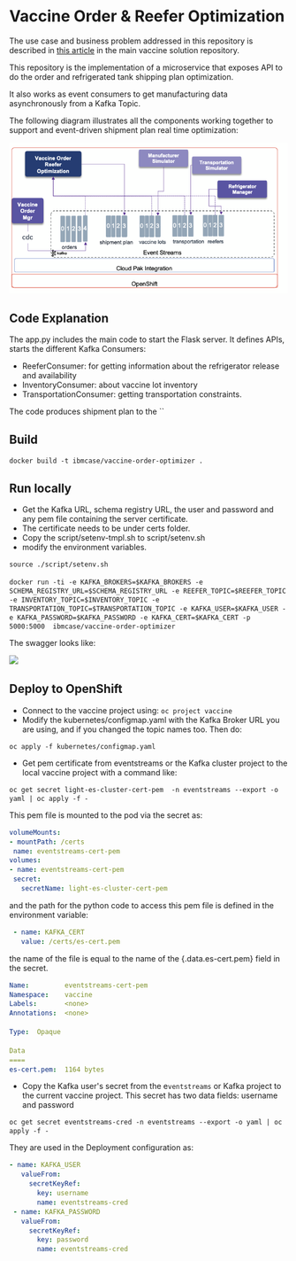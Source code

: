 # Vaccine Order & Reefer Optimization

The use case and business problem addressed in this repository is described in [this article](https://ibm-cloud-architecture.github.io/vaccine-solution-main/design/voro/) in the main vaccine solution repository. 

This repository is the implementation of a microservice that exposes API to do the order and refrigerated tank shipping plan optimization. 

It also works as event consumers to get manufacturing data asynchronously from a Kafka Topic.

The following diagram illustrates all the components working together to support and event-driven shipment plan real time optimization:

![](./docs/images/components.png)


## Code Explanation

The app.py includes the main code to start the Flask server. It defines APIs, starts the different Kafka Consumers:

* ReeferConsumer: for getting information about the refrigerator release and availability
* InventoryConsumer: about vaccine lot inventory
* TransportationConsumer: getting transportation constraints.

The code produces shipment plan to the ``

## Build

```
docker build -t ibmcase/vaccine-order-optimizer .
```

## Run locally

* Get the Kafka URL, schema registry URL, the user and password and any pem file containing the server certificate.
* The certificate needs to be under certs folder.
* Copy the script/setenv-tmpl.sh  to script/setenv.sh
* modify the environment variables.

```shell
source ./script/setenv.sh

docker run -ti -e KAFKA_BROKERS=$KAFKA_BROKERS -e SCHEMA_REGISTRY_URL=$SCHEMA_REGISTRY_URL -e REEFER_TOPIC=$REEFER_TOPIC -e INVENTORY_TOPIC=$INVENTORY_TOPIC -e TRANSPORTATION_TOPIC=$TRANSPORTATION_TOPIC -e KAFKA_USER=$KAFKA_USER -e KAFKA_PASSWORD=$KAFKA_PASSWORD -e KAFKA_CERT=$KAFKA_CERT -p 5000:5000  ibmcase/vaccine-order-optimizer
```

The swagger looks like:

![](./docs/images/swagger.png)

## Deploy to OpenShift

* Connect to the vaccine project using: `oc project vaccine`
* Modify the kubernetes/configmap.yaml with the Kafka Broker URL you are using, and if you changed the topic names too. Then do:

 ```shell
 oc apply -f kubernetes/configmap.yaml
 ```

* Get pem certificate from eventstreams or the Kafka cluster project to the local vaccine project with a command like:

 ```shell
 oc get secret light-es-cluster-cert-pem  -n eventstreams --export -o yaml | oc apply -f - 
 ```
 
 This pem file is mounted to the pod via the secret as:

   ```yaml
   volumeMounts:
  - mountPath: /certs
    name: eventstreams-cert-pem
  volumes:
  - name: eventstreams-cert-pem
    secret:
      secretName: light-es-cluster-cert-pem
  ```

 and the path for the python code to access this pem file is defined in the environment variable: 

 ```yaml
  - name: KAFKA_CERT
    value: /certs/es-cert.pem
 ```

 the name of the file is equal to the name of the {.data.es-cert.pem} field in the secret.
 
 ```yaml
 Name:         eventstreams-cert-pem
 Namespace:    vaccine
 Labels:       <none>
 Annotations:  <none>

 Type:  Opaque

 Data
 ====
 es-cert.pem:  1164 bytes
 ```

* Copy the Kafka user's secret from the e`ventstreams` or Kafka project to the current vaccine project. This secret has two data fields: username and password

 ```shell
 oc get secret eventstreams-cred -n eventstreams --export -o yaml | oc apply -f - 
 ```

They are used in the Deployment configuration as:

 ```yaml
 - name: KAFKA_USER
    valueFrom:
      secretKeyRef:
        key: username
        name: eventstreams-cred
  - name: KAFKA_PASSWORD
    valueFrom:
      secretKeyRef:
        key: password
        name: eventstreams-cred
 ```



